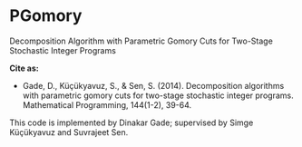 # PGomory
Decomposition Algorithm with Parametric Gomory Cuts for Two-Stage Stochastic Integer Programs 

**Cite as:** 
- Gade, D., Küçükyavuz, S., & Sen, S. (2014). Decomposition algorithms with parametric gomory cuts for two-stage stochastic integer programs. Mathematical Programming, 144(1-2), 39-64.

This code is implemented by Dinakar Gade; supervised by Simge Küçükyavuz and Suvrajeet Sen.
